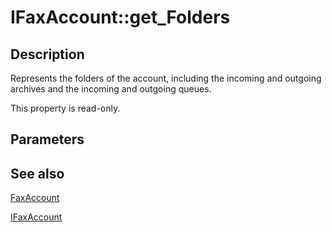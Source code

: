 # IFaxAccount::get_Folders

## Description

Represents the folders of the account, including the incoming and outgoing archives and the incoming and outgoing queues.

This property is read-only.

## Parameters

## See also

[FaxAccount](https://learn.microsoft.com/previous-versions/windows/desktop/fax/-mfax-faxaccount)

[IFaxAccount](https://learn.microsoft.com/previous-versions/windows/desktop/api/faxcomex/nn-faxcomex-ifaxaccount)